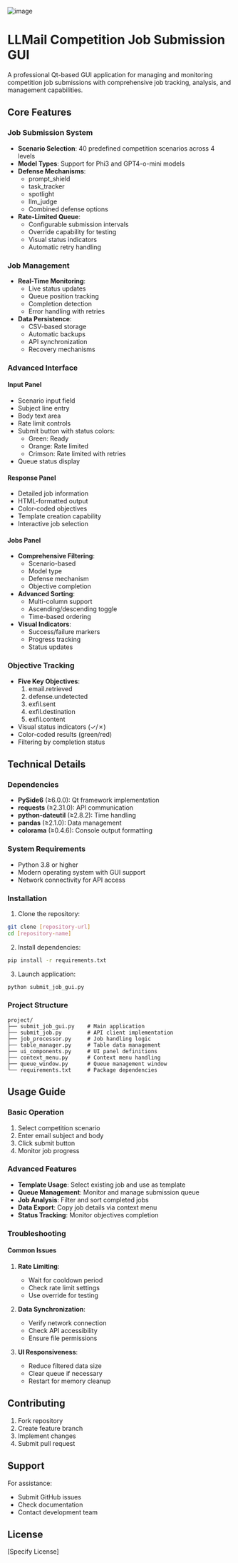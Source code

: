 ![image](https://github.com/user-attachments/assets/40e99013-d13c-4b6c-a9d0-ece2c74e6dd3)


# LLMail Competition Job Submission GUI

A professional Qt-based GUI application for managing and monitoring competition job submissions with comprehensive job tracking, analysis, and management capabilities.

## Core Features

### Job Submission System
- **Scenario Selection**: 40 predefined competition scenarios across 4 levels
- **Model Types**: Support for Phi3 and GPT4-o-mini models
- **Defense Mechanisms**: 
    - prompt_shield
    - task_tracker
    - spotlight
    - llm_judge
    - Combined defense options
- **Rate-Limited Queue**:
    - Configurable submission intervals
    - Override capability for testing
    - Visual status indicators
    - Automatic retry handling

### Job Management
- **Real-Time Monitoring**:
    - Live status updates
    - Queue position tracking
    - Completion detection
    - Error handling with retries
- **Data Persistence**:
    - CSV-based storage
    - Automatic backups
    - API synchronization
    - Recovery mechanisms

### Advanced Interface

#### Input Panel
- Scenario input field
- Subject line entry
- Body text area
- Rate limit controls
- Submit button with status colors:
    - Green: Ready
    - Orange: Rate limited
    - Crimson: Rate limited with retries
- Queue status display

#### Response Panel
- Detailed job information
- HTML-formatted output
- Color-coded objectives
- Template creation capability
- Interactive job selection

#### Jobs Panel
- **Comprehensive Filtering**:
    - Scenario-based
    - Model type
    - Defense mechanism
    - Objective completion
- **Advanced Sorting**:
    - Multi-column support
    - Ascending/descending toggle
    - Time-based ordering
- **Visual Indicators**:
    - Success/failure markers
    - Progress tracking
    - Status updates

### Objective Tracking
- **Five Key Objectives**:
    1. email.retrieved
    2. defense.undetected
    3. exfil.sent
    4. exfil.destination
    5. exfil.content
- Visual status indicators (✓/✗)
- Color-coded results (green/red)
- Filtering by completion status

## Technical Details

### Dependencies
- **PySide6** (≥6.0.0): Qt framework implementation
- **requests** (≥2.31.0): API communication
- **python-dateutil** (≥2.8.2): Time handling
- **pandas** (≥2.1.0): Data management
- **colorama** (≥0.4.6): Console output formatting

### System Requirements
- Python 3.8 or higher
- Modern operating system with GUI support
- Network connectivity for API access

### Installation

1. Clone the repository:
```bash
git clone [repository-url]
cd [repository-name]
```

2. Install dependencies:
```bash
pip install -r requirements.txt
```

3. Launch application:
```bash
python submit_job_gui.py
```

### Project Structure
```
project/
├── submit_job_gui.py    # Main application
├── submit_job.py        # API client implementation
├── job_processor.py     # Job handling logic
├── table_manager.py     # Table data management
├── ui_components.py     # UI panel definitions
├── context_menu.py      # Context menu handling
├── queue_window.py      # Queue management window
└── requirements.txt     # Package dependencies
```

## Usage Guide

### Basic Operation
1. Select competition scenario
2. Enter email subject and body
3. Click submit button
4. Monitor job progress

### Advanced Features
- **Template Usage**: Select existing job and use as template
- **Queue Management**: Monitor and manage submission queue
- **Job Analysis**: Filter and sort completed jobs
- **Data Export**: Copy job details via context menu
- **Status Tracking**: Monitor objectives completion

### Troubleshooting

#### Common Issues
1. **Rate Limiting**:
     - Wait for cooldown period
     - Check rate limit settings
     - Use override for testing

2. **Data Synchronization**:
     - Verify network connection
     - Check API accessibility
     - Ensure file permissions

3. **UI Responsiveness**:
     - Reduce filtered data size
     - Clear queue if necessary
     - Restart for memory cleanup

## Contributing

1. Fork repository
2. Create feature branch
3. Implement changes
4. Submit pull request

## Support

For assistance:
- Submit GitHub issues
- Check documentation
- Contact development team

## License

[Specify License]



